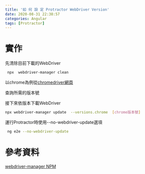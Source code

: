 ```yaml
---
title: '如 何 設 定 Protractor WebDriver Version'
date: 2020-08-31 22:38:57
categories: Angular
tags: [Protractor]
---
```

# 實作
先清除目前下載的WebDriver
 
```bash 
 npx  webdriver-manager clean
```
 
以chrome為例從[chromedriver網頁](http://chromedriver.chromium.org/)
 
查詢所需的版本號
 
接下來依版本下載WebDriver
 
```bash
npx webdriver-manager update  --versions.chrome  [chrome版本號]
```
 
運行Protractor時使用--no-webdriver-update選項
 
```bash
 ng e2e --no-webdriver-update
```

# 參考資料
[webdriver-manager NPM](https://www.npmjs.com/package/webdriver-manager)
